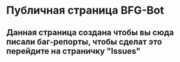 # Публичная страница BFG-Bot

## Данная страница создана чтобы вы сюда писали баг-репорты, чтобы сделат это перейдите на страничку "Issues"
